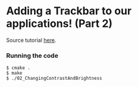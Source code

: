 # Adding a Trackbar to our applications! (Part 2)

Source tutorial [here](https://docs.opencv.org/master/da/d6a/tutorial_trackbar.html).

### Running the code
```
$ cmake .
$ make
$ ./02_ChangingContrastAndBrightness
```
